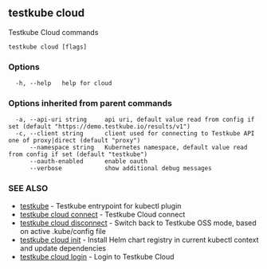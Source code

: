 ## testkube cloud

Testkube Cloud commands

```
testkube cloud [flags]
```

### Options

```
  -h, --help   help for cloud
```

### Options inherited from parent commands

```
  -a, --api-uri string     api uri, default value read from config if set (default "https://demo.testkube.io/results/v1")
  -c, --client string      client used for connecting to Testkube API one of proxy|direct (default "proxy")
      --namespace string   Kubernetes namespace, default value read from config if set (default "testkube")
      --oauth-enabled      enable oauth
      --verbose            show additional debug messages
```

### SEE ALSO

* [testkube](testkube.md)	 - Testkube entrypoint for kubectl plugin
* [testkube cloud connect](testkube_cloud_connect.md)	 - Testkube Cloud connect 
* [testkube cloud disconnect](testkube_cloud_disconnect.md)	 - Switch back to Testkube OSS mode, based on active .kube/config file
* [testkube cloud init](testkube_cloud_init.md)	 - Install Helm chart registry in current kubectl context and update dependencies
* [testkube cloud login](testkube_cloud_login.md)	 - Login to Testkube Cloud

